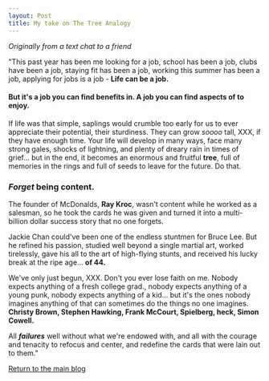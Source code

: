 ```yaml
---
layout: Post
title: My take on The Tree Analogy
---
```

_Originally from a text chat to a friend_

"This past year has been me looking for a job, school has been a job, clubs have been a job, staying fit has been a job, working this summer has been a job, applying for jobs is a job - **Life can be a job.** 

#### But it's a job you can find benefits in. A job you can find aspects of to enjoy.

If life was that simple, saplings would crumble too early for us to ever appreciate their potential, their sturdiness. They can grow _soooo_ tall, XXX, if they have enough time. Your life will develop in many ways, face many strong gales, shocks of lightning, and plenty of dreary rain in times of grief... but in the end, it becomes an enormous and fruitful **tree**, full of memories in the rings and full of seeds to leave for the future. Do that. 


### *Forget* being content.



The founder of McDonalds, **Ray Kroc**, wasn't content while he worked as a salesman, so he took the cards he was given and turned it into a multi-billion dollar success story that no one forgets.

Jackie Chan could've been one of the endless stuntmen for Bruce Lee. But he refined his passion, studied well beyond a single martial art, worked tirelessly, gave his all to the art of high-flying stunts, and received his lucky break at the ripe age... **of 44.**

We've only just begun, XXX. Don't you ever lose faith on me. Nobody expects anything of a fresh college grad., nobody expects anything of a young punk, nobody expects anything of a kid... but it's the ones nobody imagines anything of that can sometimes do the things no one imagines. **Christy Brown, Stephen Hawking, Frank McCourt, Spielberg, heck, Simon Cowell.**

All **_failures_** well without what we're endowed with, and all with the courage and tenacity to refocus and center, and redefine the cards that were lain out to them."

[Return to the main blog](https://ngain.github.io/)
